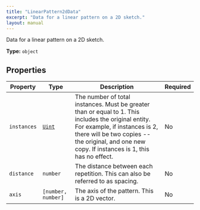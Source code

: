 ```yaml
---
title: "LinearPattern2dData"
excerpt: "Data for a linear pattern on a 2D sketch."
layout: manual
---
```


Data for a linear pattern on a 2D sketch.

**Type:** `object`





## Properties

| Property | Type | Description | Required |
|----------|------|-------------|----------|
| `instances` |[`Uint`](/docs/kcl/types/Uint)| The number of total instances. Must be greater than or equal to 1. This includes the original entity. For example, if instances is 2, there will be two copies -- the original, and one new copy. If instances is 1, this has no effect. | No |
| `distance` |`number`| The distance between each repetition. This can also be referred to as spacing. | No |
| `axis` |`[number, number]`| The axis of the pattern. This is a 2D vector. | No |


